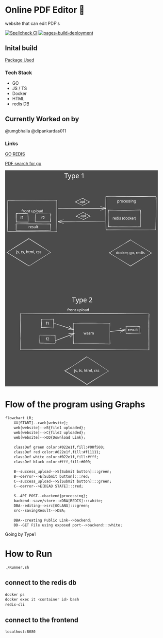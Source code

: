 # Online PDF Editor 🥳

website that can edit PDF's

[![Spellcheck CI](https://github.com/dipankardas011/PDF-Editor/actions/workflows/spellcheck.yml/badge.svg)](https://github.com/dipankardas011/PDF-Editor/actions/workflows/spellcheck.yml) [![pages-build-deployment](https://github.com/dipankardas011/PDF-Editor/actions/workflows/pages/pages-build-deployment/badge.svg)](https://github.com/dipankardas011/PDF-Editor/actions/workflows/pages/pages-build-deployment)

## Inital build
[Package Used](https://www.npmjs.com/package/pdf-merger-js)

### Tech Stack
* GO
* JS / TS
* Docker
* HTML
* redis DB

## Currently Worked on by
@umgbhalla
@dipankardas011

### Links

[GO REDIS](https://github.com/gomodule/redigo)

[PDF search for go](https://pkg.go.dev/search?q=pdf)

![](./techStack.svg)

# Flow of the program using Graphs
```mermaid
flowchart LR;
    XX[START]-->web[website];
    web[website]-->B{file1 uploaded};
    web[website]-->C{file2 uploaded};
    web[website]-->DD{Download Link};

    classDef green color:#022e1f,fill:#00f500;
    classDef red color:#022e1f,fill:#f11111;
    classDef white color:#022e1f,fill:#fff;
    classDef black color:#fff,fill:#000;

    B--success_upload-->S[Submit button]:::green;
    B--oerror-->E[Submit button]:::red;
    C--success_upload-->S[Submit button]:::green;
    C--oerror-->E[DEAD STATE]:::red;

    S--API POST-->backend{processing};
    backend--save/store-->DBA[REDIS]:::white;
    DBA--editing-->src[GOLANG]:::green;
    src--savingResult-->DBA;

    DBA--creating Public Link-->backend;
    DD--GET File using exposed port-->backend:::white;
```

Going by Type1

# How to Run

```bash
./Runner.sh
```

## connect to the redis db

```bash
docker ps
docker exec it <container id> bash
redis-cli
```

## connect to the frontend

```url
localhost:8080
```